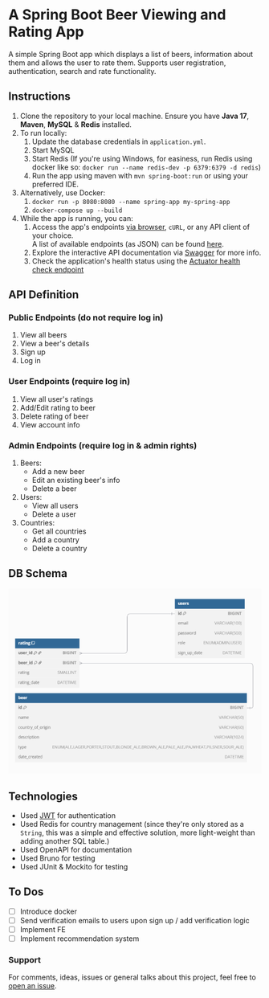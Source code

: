 # A Spring Boot Beer Viewing and Rating App

A simple Spring Boot app which displays a list of beers, information about them and allows the user to rate them. Supports user registration, authentication, search and rate functionality.

## Instructions

1. Clone the repository to your local machine. Ensure you have **Java 17**, **Maven**, **MySQL**  & **Redis** installed.
2. To run locally:
   1. Update the database credentials in `application.yml`.
   2. Start MySQL
   3. Start Redis (If you're using Windows, for easiness, run Redis using docker like so: `docker run --name redis-dev -p 6379:6379 -d redis`)
   4. Run the app using maven with `mvn spring-boot:run` or using your preferred IDE.
3. Alternatively, use Docker:
   1. `docker run -p 8080:8080 --name spring-app my-spring-app`
   2. `docker-compose up --build`
4. While the app is running, you can:
    1. Access the app's endpoints [via browser](http://localhost:8080), `cURL`, or any API client of your choice. </br>A list of available endpoints (as JSON) can be found [here](https://github.com/ZapDos7/beer-app/blob/main/src/main/resources/postman.json).
    2. Explore the interactive API documentation via [Swagger](http://localhost:8080/swagger-ui.html) for more info.
    3. Check the application's health status using the [Actuator health check endpoint](http://localhost:8080/actuator/health)

## API Definition

### Public Endpoints (do not require log in)
1. View all beers
2. View a beer's details
3. Sign up 
4. Log in

### User Endpoints (require log in)
1. View all user's ratings
2. Add/Edit rating to beer
3. Delete rating of beer
4. View account info

### Admin Endpoints (require log in & admin rights)
1. Beers:
   * Add a new beer
   * Edit an existing beer's info
   * Delete a beer
2. Users:
   * View all users
   * Delete a user
3. Countries:
   * Get all countries
   * Add a country
   * Delete a country

## DB Schema

![DB Schema](https://github.com/ZapDos7/beer-app/blob/main/src/main/resources/schema.png "DB Schema")

## Technologies

* Used [JWT](https://jwt.io/) for authentication
* Used Redis for country management (since they're only stored as a `String`, this was a simple and effective solution, more light-weight than adding another SQL table.)
* Used OpenAPI for documentation
* Used Bruno for testing
* Used JUnit & Mockito for testing

## To Dos
- [ ] Introduce docker
- [ ] Send verification emails to users upon sign up / add verification logic
- [ ] Implement FE
- [ ] Implement recommendation system

### Support
For comments, ideas, issues or general talks about this project, feel free to [open an issue](https://github.com/ZapDos7/beer-app/issues/new/choose). 

